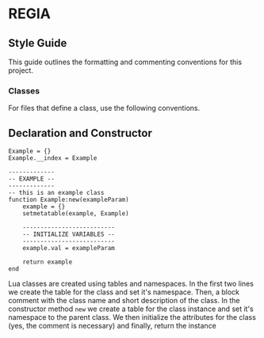 
# REGIA

## Style Guide
This guide outlines the formatting and commenting conventions for this project.

### Classes
For files that define a class, use the following conventions.

## Declaration and Constructor
```lua=
Example = {}
Example.__index = Example

-------------
-- EXAMPLE --
-------------
-- this is an example class
function Example:new(exampleParam)
    example = {}
    setmetatable(example, Example)
    
    --------------------------
    -- INITIALIZE VARIABLES --
    --------------------------
    example.val = exampleParam
    
    return example
end
```

Lua classes are created using tables and namespaces. In the first two lines we create the table for the class and set it's namespace. Then, a block comment with the class name and short description of the class. In the constructor method `new` we create a table for the class instance and set it's namespace to the parent class. We then initialize the attributes for the class (yes, the comment is necessary) and finally, return the instance
